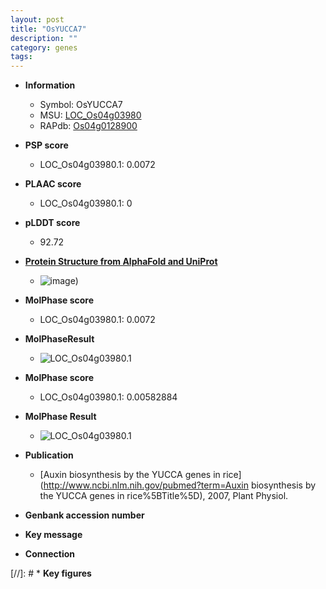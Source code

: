 ```yaml
---
layout: post
title: "OsYUCCA7"
description: ""
category: genes
tags: 
---
```


* **Information**  
    + Symbol: OsYUCCA7  
    + MSU: [LOC_Os04g03980](http://rice.plantbiology.msu.edu/cgi-bin/ORF_infopage.cgi?orf=LOC_Os04g03980)  
    + RAPdb: [Os04g0128900](http://rapdb.dna.affrc.go.jp/viewer/gbrowse_details/irgsp1?name=Os04g0128900)  

* **PSP score**  
    + LOC_Os04g03980.1: 0.0072 

* **PLAAC score**  
    + LOC_Os04g03980.1: 0 

* **pLDDT score**
    + 92.72

* **[Protein Structure from AlphaFold and UniProt](https://www.uniprot.org/uniprotkb/Q7XP26/entry#structure)**
    + ![image](https://ricepsp.github.io/images/Q7/AF-Q7XP26-F1.png))

* **MolPhase score**
    + LOC_Os04g03980.1: 0.0072

* **MolPhaseResult**
    + ![LOC_Os04g03980.1](https://ricepsp.github.io/pictures/LOC_Os04g/LOC_Os04g03980.1.png)

* **MolPhase score**
    + LOC_Os04g03980.1: 0.00582884

* **MolPhase Result**
    + ![LOC_Os04g03980.1](https://304243504.github.io/Pictures/LOC_Os04g/LOC_Os04g03980.1.png)

* **Publication**  
    + [Auxin biosynthesis by the YUCCA genes in rice](http://www.ncbi.nlm.nih.gov/pubmed?term=Auxin biosynthesis by the YUCCA genes in rice%5BTitle%5D), 2007, Plant Physiol.

* **Genbank accession number**  

* **Key message**  

* **Connection**  

[//]: # * **Key figures**  


